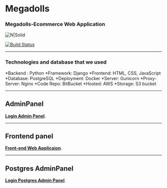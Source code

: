 # Megadolls
### Megadolls-Ecommerce Web Application

![N|Solid](https://megadolls.com/static/web_app/images/logo.png)

[![Build Status](https://travis-ci.org/joemccann/dillinger.svg?branch=master)](https://travis-ci.org/joemccann/dillinger)

---

### Technologies and database that we used

*Backend : Python
*Framework: Django
*Frontend: HTML, CSS, JavaScript
*Database: PostgreSQL
*Deployment: Docker
*Server: Gunicorn
*Proxy-Server: Nginx
*Code Repo: BitBucket
*Hosted: AWS
*Storage: S3 bucket

---
## AdminPanel
 **[Login Admin Panel](https://megadolls.com/adminpanel/login)**.

---
## Frontend panel
 **[Front-end Web Applicaion](https://megadolls.com/)**.

---
## Postgres AdminPanel
 **[Login Postgres Admin Panel](http://megadolls.com:5050/login)**.
